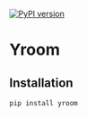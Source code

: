 [![PyPI version](https://badge.fury.io/py/yroom.svg)](https://badge.fury.io/py/yroom)

# Yroom



## Installation

```
pip install yroom
```
